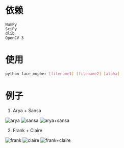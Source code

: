 # 依赖
```
NumPy
SciPy
dlib
OpenCV 3
```

# 使用
```bash
python face_mopher [filename1] [filename2] [alpha]
```

# 例子
1. Arya + Sansa

![arya](https://github.com/WeiJiHsiao/face_morpher/blob/master/examples/arya.jpg)
![sansa](https://github.com/WeiJiHsiao/face_morpher/blob/master/examples/sansa.jpg)
![arya+sansa](https://github.com/WeiJiHsiao/face_morpher/blob/master/examples/arya_sansa_0.5.jpg)

2. Frank + Claire

![frank](https://github.com/WeiJiHsiao/face_morpher/blob/master/examples/frank.jpg)
![claire](https://github.com/WeiJiHsiao/face_morpher/blob/master/examples/claire.jpg)
![frank+claire](https://github.com/WeiJiHsiao/face_morpher/blob/master/examples/frank_claire_0.5.jpg)


